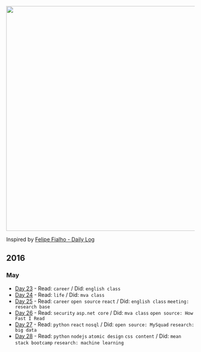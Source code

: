 
<p align="center"><img src="https://66.media.tumblr.com/90a4e19e90f7a077c998fe778a9aa617/tumblr_o7phll4Lzi1vnlnoto1_1280.png" width="600"></p>

Inspired by [Felipe Fialho - Daily Log](//github.com/LFeh/dailylog)

## 2016

### May

- [Day 23](log/2016-05-23.md) - Read: `career` / Did: `english class`
- [Day 24](log/2016-05-24.md) - Read: `life` / Did: `mva class`
- [Day 25](log/2016-05-25.md) - Read: `career` `open source` `react` / Did: `english class` `meeting: research base`
- [Day 26](log/2016-05-26.md) - Read: `security` `asp.net core` / Did: `mva class` `open source: How Fast I Read`
- [Day 27](log/2016-05-27.md) - Read: `python` `react` `nosql` / Did: `open source: MySquad` `research: big data`
- [Day 28](log/2016-05-28.md) - Read: `python` `nodejs` `atomic design` `css content` / Did: `mean stack bootcamp` `research: machine learning`
